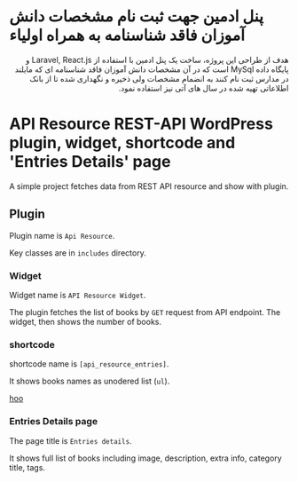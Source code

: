 # پنل ادمین جهت ثبت نام مشخصات دانش آموزان فاقد شناسنامه به همراه اولیاء
<div dir="rtl">
هدف از طراحی این پروژه، ساخت یک پنل ادمین با استفاده از Laravel, React.js و پایگاه داده MySql است که در آن مشخصات دانش آموزان فاقد شناسنامه ای که مایلند در مدارس ثبت نام کنند به انضمام مشخصات ولی ذخیره و نگهداری شده تا از بانک اطلاعاتی تهیه شده در سال های آتی نیز استفاده نمود.
</div>


# API Resource REST-API WordPress plugin, widget, shortcode and 'Entries Details' page 

A simple project fetches data from REST API resource and show with plugin.

## Plugin

Plugin name is `Api Resource`.

Key classes are in `includes` directory.

### Widget

Widget name is `API Resource Widget`.

The plugin fetches the list of books by `GET` request from API endpoint.
The widget, then shows the number of books.

### shortcode

shortcode name is `[api_resource_entries]`.

It shows books names as unodered list (`ul`).

[hoo](adasdasd)

### Entries Details page
The page title is `Entries details`.

It shows full list of books including image, description, extra info, category title, tags.






